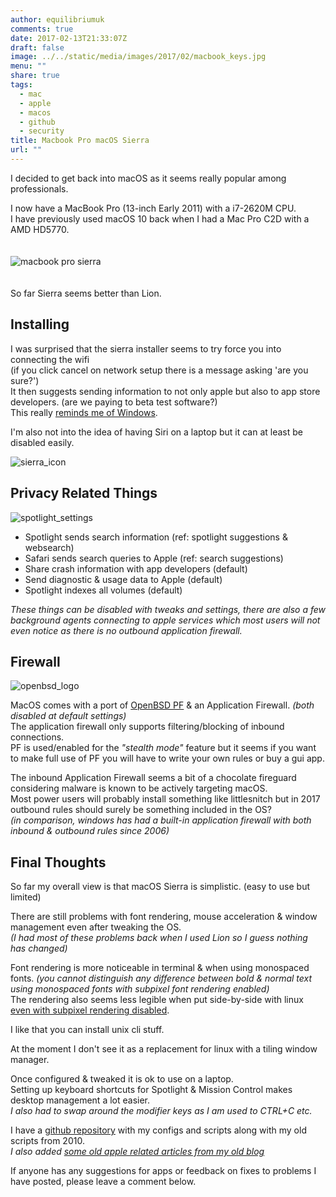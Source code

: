 ```yaml
---
author: equilibriumuk
comments: true
date: 2017-02-13T21:33:07Z
draft: false
image: ../../static/media/images/2017/02/macbook_keys.jpg
menu: ""
share: true
tags:
  - mac
  - apple
  - macos
  - github
  - security
title: Macbook Pro macOS Sierra
url: ""
---
```


I decided to get back into macOS as it seems really popular among professionals.

I now have a MacBook Pro (13-inch Early 2011) with a i7-2620M CPU.<br/>
I have previously used macOS 10 back when I had a Mac Pro C2D with a AMD HD5770.
<br/>
<br/>
<br/>
<img src="/media/images/2017/02/macbook_2011_sierra.jpg" alt="macbook pro sierra">
<br/>
<br/>
<br/>
So far Sierra seems better than Lion.

## Installing

I was surprised that the sierra installer seems to try force you into connecting the wifi<br/>
(if you click cancel on network setup there is a message asking 'are you sure?')<br/>
It then suggests sending information to not only apple but also to app store developers. (are we paying to beta test software?)<br/>
This really <a href="/2014/11/20/windows-8-1-share-browsing-history-location/" target="_blank">reminds me of Windows</a>.

I'm also not into the idea of having Siri on a laptop but it can at least be disabled easily.

<img src="/media/images/2017/02/sierra_ico.jpg" alt="sierra_icon">

## Privacy Related Things

<img src="/media/images/2017/02/spotlight_settings_sm.png" alt="spotlight_settings">

- Spotlight sends search information (ref: spotlight suggestions & websearch)
- Safari sends search queries to Apple (ref: search suggestions)
- Share crash information with app developers (default)
- Send diagnostic & usage data to Apple (default)
- Spotlight indexes all volumes (default)

_These things can be disabled with tweaks and settings, there are also a few background agents connecting to apple services which most users will not even notice as there is no outbound application firewall._

## Firewall

<img src="/media/images/2017/02/openbsd_200.png" alt="openbsd_logo">

MacOS comes with a port of <a href="http://www.openbsd.org/faq/pf/" target="_blank">OpenBSD PF</a> & an Application Firewall. _(both disabled at default settings)_<br/>
The application firewall only supports filtering/blocking of inbound connections.<br/>
PF is used/enabled for the _"stealth mode"_ feature but it seems if you want to make full use of PF you will have to write your own rules or buy a gui app.

The inbound Application Firewall seems a bit of a chocolate fireguard considering malware is known to be actively targeting macOS.<br/>
Most power users will probably install something like littlesnitch but in 2017 outbound rules should surely be something included in the OS?<br/>
_(in comparison, windows has had a built-in application firewall with both inbound & outbound rules since 2006)_

## Final Thoughts

So far my overall view is that macOS Sierra is simplistic. (easy to use but limited)

There are still problems with font rendering, mouse acceleration & window management even after tweaking the OS.<br/>
_(I had most of these problems back when I used Lion so I guess nothing has changed)_

Font rendering is more noticeable in terminal & when using monospaced fonts. _(you cannot distinguish any difference between bold & normal text using monospaced fonts with subpixel font rendering enabled)_<br/>
The rendering also seems less legible when put side-by-side with linux <a href="https://github.com/equk/macos/commit/9b3110356648c1c6db26b6760c01b11152f08dbb#diff-1a6b8c760346e7cd5871bf39ecb99758" target="_blank">even with subpixel rendering disabled</a>.

I like that you can install unix cli stuff.

At the moment I don't see it as a replacement for linux with a tiling window manager.

Once configured & tweaked it is ok to use on a laptop.<br/>
Setting up keyboard shortcuts for Spotlight & Mission Control makes desktop management a lot easier.<br/>
_I also had to swap around the modifier keys as I am used to CTRL+C etc._

I have a <a href="https://github.com/equk/macos" target="_blank"><i class="fa fa-github-alt"></i> github repository</a> with my configs and scripts along with my old scripts from 2010.<br/>
_I also added [some old apple related articles from my old blog](/tag/apple)_

If anyone has any suggestions for apps or feedback on fixes to problems I have posted, please leave a comment below.
